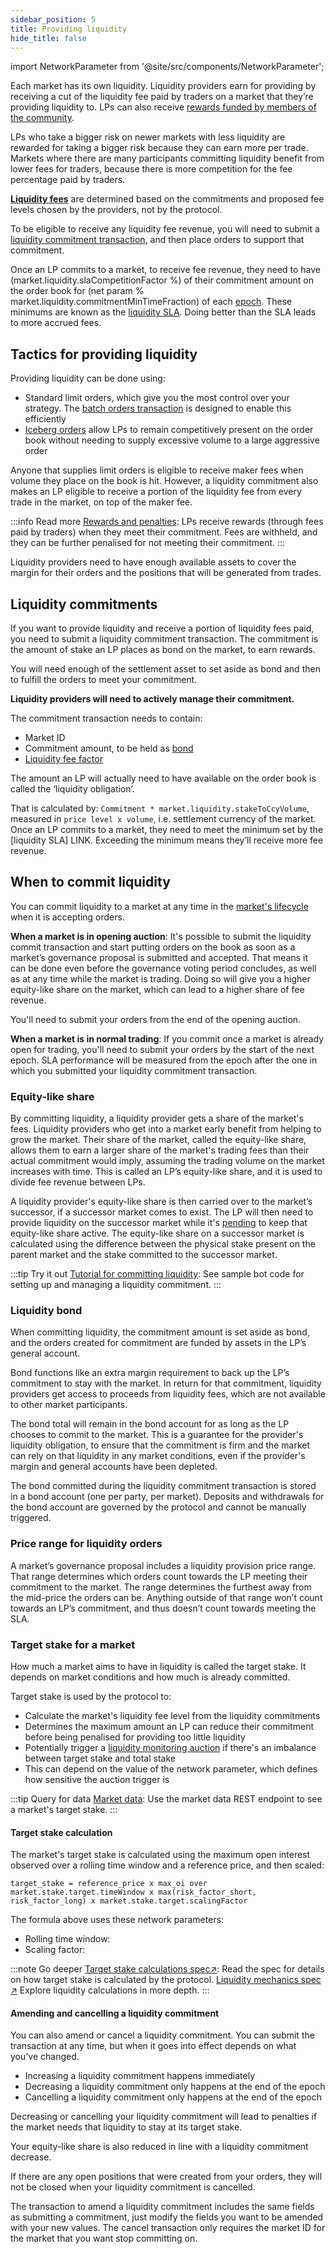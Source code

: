 ```yaml
---
sidebar_position: 5
title: Providing liquidity
hide_title: false
---
```


import NetworkParameter from '@site/src/components/NetworkParameter';

Each market has its own liquidity. Liquidity providers earn for providing by receiving a cut of the liquidity fee paid by traders on a market that they’re providing liquidity to. LPs can also receive [rewards funded by members of the community](./rewards-penalties.md#community-funded-lp-rewards).

LPs who take a bigger risk on newer markets with less liquidity are rewarded for taking a bigger risk because they can earn more per trade. Markets where there are many participants committing liquidity benefit from lower fees for traders, because there is more competition for the fee percentage paid by traders.

**[Liquidity fees](rewards-penalties.md#earning-liquidity-fees)** are determined based on the commitments and proposed fee levels chosen by the providers, not by the protocol.

To be eligible to receive any liquidity fee revenue, you will need to submit a [liquidity commitment transaction](#liquidity-commitments), and then place orders to support that commitment.

Once an LP commits to a market, to receive fee revenue, they need to have (market.liquidity.slaCompetitionFactor %) of their commitment amount on the order book for (net param % market.liquidity.commitmentMinTimeFraction) of each [epoch](../vega-chain/network.md#epochs). These minimums are known as the [liquidity SLA](./rewards-penalties.md#liquidity-sla). Doing better than the SLA leads to more accrued fees.

## Tactics for providing liquidity
Providing liquidity can be done using: 
* Standard limit orders, which give you the most control over your strategy. The [batch orders transaction](./../trading-on-vega/orders#batch-order) is designed to enable this efficiently
* [Iceberg orders](../trading-on-vega/orders.md#iceberg-order) allow LPs to remain competitively present on the order book without needing to supply excessive volume to a large aggressive order

Anyone that supplies limit orders is eligible to receive maker fees when volume they place on the book is hit. However, a liquidity commitment also makes an LP eligible to receive a portion of the liquidity fee from every trade in the market, on top of the maker fee.

:::info Read more
[Rewards and penalties](rewards-penalties.md): LPs receive rewards (through fees paid by traders) when they meet their commitment. Fees are withheld, and they can be further penalised for not meeting their commitment.
:::

Liquidity providers need to have enough available assets to cover the margin for their orders and the positions that will be generated from trades.

## Liquidity commitments 
If you want to provide liquidity and receive a portion of liquidity fees paid, you need to submit a liquidity commitment transaction. The commitment is the amount of stake an LP places as bond on the market, to earn rewards.

You will need enough of the settlement asset to set aside as bond and then to fulfill the orders to meet your commitment. 

**Liquidity providers will need to actively manage their commitment.** 

The commitment transaction needs to contain:
* Market ID
* Commitment amount, to be held as [bond](#liquidity-bond)
* [Liquidity fee factor](../liquidity/rewards-penalties.md#determining-the-liquidity-fee-percentage)

The amount an LP will actually need to have available on the order book is called the ‘liquidity obligation’.

That is calculated by:
`Commitment * market.liquidity.stakeToCcyVolume`, measured in `price level x volume`, i.e. settlement currency of the market.
Once an LP commits to a market, they need to meet the minimum set by the [liquidity SLA] LINK. Exceeding the minimum means they’ll receive more fee revenue.

## When to commit liquidity
You can commit liquidity to a market at any time in the [market's lifecycle](../trading-on-vega/market-lifecycle.md) when it is accepting orders.

**When a market is in opening auction**: It's possible to submit the liquidity commit transaction and start putting orders on the book as soon as a market’s governance proposal is submitted and accepted. That means it can be done even before the governance voting period concludes, as well as at any time while the market is trading. Doing so will give you a higher equity-like share on the market, which can lead to a higher share of fee revenue. 

You'll need to submit your orders from the end of the opening auction.

**When a market is in normal trading**: If you commit once a market is already open for trading, you'll need to submit your orders by the start of the next epoch. SLA performance will be measured from the epoch after the one in which you submitted your liquidity commitment transaction.

### Equity-like share
By committing liquidity, a liquidity provider gets a share of the market's fees. Liquidity providers who get into a market early benefit from helping to grow the market. Their share of the market, called the equity-like share, allows them to earn a larger share of the market's trading fees than their actual commitment would imply, assuming the trading volume on the market increases with time. This is called an LP’s equity-like share, and it is used to divide fee revenue between LPs.

A liquidity provider's equity-like share is then carried over to the market’s successor, if a successor market comes to exist. The LP will then need to provide liquidity on the successor market while it's [pending](../trading-on-vega/market-lifecycle.md#market-status-pending) to keep that equity-like share active. The equity-like share on a successor market is calculated using the difference between the physical stake present on the parent market and the stake committed to the successor market.

:::tip Try it out
[Tutorial for committing liquidity](../../tutorials/building-a-bot/adding-a-liquidity-commitment.md): See sample bot code for setting up and managing a liquidity commitment.
:::

### Liquidity bond
When committing liquidity, the commitment amount is set aside as bond, and the orders created for commitment are funded by assets in the LP’s general account. 

Bond functions like an extra margin requirement to back up the LP’s commitment to stay with the market. In return for that commitment, liquidity providers get access to proceeds from liquidity fees, which are not available to other market participants.

The bond total will remain in the bond account for as long as the LP chooses to commit to the market. This is a guarantee for the provider's liquidity obligation, to ensure that the commitment is firm and the market can rely on that liquidity in any market conditions, even if the provider's margin and general accounts have been depleted.

The bond committed during the liquidity commitment transaction is stored in a bond account (one per party, per market). Deposits and withdrawals for the bond account are governed by the protocol and cannot be manually triggered.

### Price range for liquidity orders
A market’s governance proposal includes a liquidity provision price range. That range determines which orders count towards the LP meeting their commitment to the market. The range determines the furthest away from the mid-price the orders can be. Anything outside of that range won’t count towards an LP’s commitment, and thus doesn’t count towards meeting the SLA.

### Target stake for a market
How much a market aims to have in liquidity is called the target stake. It depends on market conditions and how much is already committed.

Target stake is used by the protocol to:
* Calculate the market's liquidity fee level from the liquidity commitments
* Determines the maximum amount an LP can reduce their commitment before being penalised for providing too little liquidity
* Potentially trigger a [liquidity monitoring auction](../trading-on-vega/market-protections#liquidity-monitoring) if there's an imbalance between target stake and total stake
 * This can depend on the value of the <NetworkParameter frontMatter={frontMatter} param="market.liquidity.targetstake.triggering.ratio" hideValue={true} /> network parameter, which defines how sensitive the auction trigger is

:::tip Query for data
[Market data](./api/../../../api/rest/data-v2/trading-data-service-get-latest-market-data.api.mdx): Use the market data REST endpoint to see a market's target stake.
:::

#### Target stake calculation
The market's target stake is calculated using the maximum open interest observed over a rolling time window and a reference price, and then scaled:

`target_stake = reference_price x max_oi over market.stake.target.timeWindow x max(risk_factor_short, risk_factor_long) x market.stake.target.scalingFactor`

The formula above uses these network parameters:
* Rolling time window: <NetworkParameter frontMatter={frontMatter} param="market.stake.target.timeWindow" />
* Scaling factor: <NetworkParameter frontMatter={frontMatter} param="market.stake.target.scalingFactor" />

:::note Go deeper
[Target stake calculations spec↗](https://github.com/vegaprotocol/specs/blob/master/protocol/0041-TSTK-target_stake.md): Read the spec for details on how target stake is calculated by the protocol.
[Liquidity mechanics spec ↗](https://github.com/vegaprotocol/specs/blob/master/protocol/0044-LIME-lp_mechanics.md) Explore liquidity calculations in more depth.
:::

#### Amending and cancelling a liquidity commitment 
You can also amend or cancel a liquidity commitment. You can submit the transaction at any time, but when it goes into effect depends on what you’ve changed.

* Increasing a liquidity commitment happens immediately
* Decreasing a liquidity commitment only happens at the end of the epoch
* Cancelling a liquidity commitment only happens at the end of the epoch

Decreasing or cancelling your liquidity commitment will lead to penalties if the market needs that liquidity to stay at its target stake.

Your equity-like share is also reduced in line with a liquidity commitment decrease. 

If there are any open positions that were created from your orders, they will not be closed when your liquidity commitment is cancelled.

The transaction to amend a liquidity commitment includes the same fields as submitting a commitment, just modify the fields you want to be amended with your new values. The cancel transaction only requires the market ID for the market that you want stop committing on.  